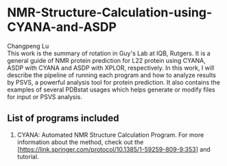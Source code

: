 # NMR-Structure-Calculation-using-CYANA-and-ASDP
Changpeng Lu  
This work is the summary of rotation in Guy's Lab at IQB, Rutgers. It is a general guide of NMR protein prediction for L22 protein using CYANA, ASDP with CYANA and ASDP with XPLOR, respectively. In this work, I will describe the pipeline of running each program and how to analyze results by PSVS, a powerful analysis tool for protein prediction. It also contains the examples of several PDBstat usages which helps generate or modify files for input or PSVS analysis.  
## List of programs included
1. CYANA: Automated NMR Structure Calculation Program. For more information about the method, check out the [https://link.springer.com/protocol/10.1385/1-59259-809-9:353] and tutorial.  
  
